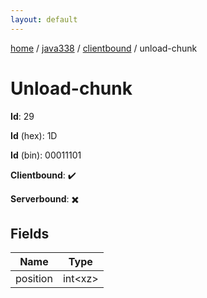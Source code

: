 ```yaml
---
layout: default
---
```


[home](/)  /  [java338](/protocol/java338)  /  [clientbound](/protocol/java338/clientbound)  /  unload-chunk

# Unload-chunk

**Id**: 29

**Id** (hex): 1D

**Id** (bin): 00011101

**Clientbound**: ✔️

**Serverbound**: ✖️

## Fields

Name | Type
---|---
position | int&lt;xz&gt;

